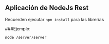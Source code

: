 ## Aplicación de NodeJs Rest


Recuerden ejecutar ```npm install``` para las librerías



###Ejemplo:
```
node /server/server
```